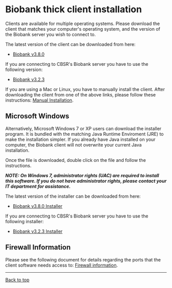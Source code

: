 # Biobank thick client installation

Clients are available for multiple operating systems. Please download the client that matches your
computer's operating system, and the version of the Biobank server you wish to connect to.

The latest version of the client can be downloaded from here:

* [Biobank v3.8.0](http://aicml-med.cs.ualberta.ca/CBSR/Biobank_v3.8.0/)

If you are connecting to CBSR's Biobank server you have to use the following version:

* [Biobank v3.2.3](http://aicml-med.cs.ualberta.ca/CBSR/BioBank_v3.2.3/)

If you are using a Mac or Linux, you have to manually install the client. After downloading the
client from one of the above links, please follow these instructions:
[Manual Installation](manual_installation.md).

## Microsoft Windows

Alternatively, Microsoft Windows 7 or XP users can download the installer program. It is bundled
with the matching Java Runtime Enviroment (JRE) to make the installation simpler.  If you already
have Java installed on your computer, the Biobank client will not overwrite your current Java
installation.

Once the file is downloaded, double click on the file and follow the instructions.

**_NOTE: On Windows 7, administrator rights (UAC) are required to install this software. If you do not
have administrator rights, please contact your IT department for assistance._**

The latest version of the installer can be downloaded from here:

* [Biobank v3.8.0 Installer](http://aicml-med.cs.ualberta.ca/CBSR/Biobank_v3.8.0/BioBankInstaller-3.8.0_with_jre.exe)

If you are connecting to CBSR's Biobank server you have to use the following installer:

* [Biobank v3.2.3 Installer](http://aicml-med.cs.ualberta.ca/CBSR/BioBank_v3.2.3/BioBankInstaller-3.2.3_with_jre.exe)

## Firewall Information

Please see the following document for details regarding the ports that the client software needs
access to: [Firewall information](firewall_information.md).

****

[Back to top](../README.md)

